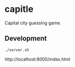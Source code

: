 capitle
=======

Capital city guessing game.


Development
-----------

```
./server.sh
```

http://localhost:8000/index.html